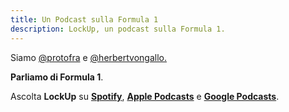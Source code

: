 ```yaml
---
title: Un Podcast sulla Formula 1
description: LockUp, un podcast sulla Formula 1.
---
```


Siamo [@protofra](https://www.instagram.com/protofra/) e [@herbertvongallo.](https://www.instagram.com/herbertvongallo/) 

**Parliamo di Formula 1**. 


Ascolta **LockUp** su **[Spotify](https://open.spotify.com/show/6wcY5mpmlceww6YUyx5lSL?si=f4629261d5b84b02)**, **[Apple Podcasts](https://podcasts.apple.com/it/podcast/lockup/id1614484519)** e **[Google Podcasts](https://podcasts.google.com/feed/aHR0cHM6Ly9hbmNob3IuZm0vcy84N2I5ZjNhYy9wb2RjYXN0L3Jzcw?sa=X&ved=0CAMQ4aUDahcKEwioof2a5uv2AhUAAAAAHQAAAAAQAQ&hl=it)**. 

